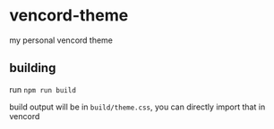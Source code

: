 # vencord-theme
my personal vencord theme

## building
run `npm run build`

build output will be in `build/theme.css`, you can directly import that in vencord
